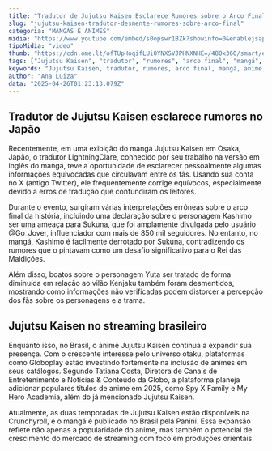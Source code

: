 ```yaml
---
title: "Tradutor de Jujutsu Kaisen Esclarece Rumores sobre o Arco Final do Mangá"
slug: "jujutsu-kaisen-tradutor-desmente-rumores-sobre-arco-final"
categoria: "MANGÁS E ANIMES"
midia: "https://www.youtube.com/embed/s0opswr1BZk?showinfo=0&enablejsapi=1"
tipoMidia: "video"
thumb: "https://cdn.ome.lt/ofTUpHoqifLUi0YNXSVJPHNXNHE=/480x360/smart/extras/conteudos/Design_sem_nome_-_2025-04-25T202220.015.png"
tags: ["Jujutsu Kaisen", "tradutor", "rumores", "arco final", "mangá", "anime", "Globoplay", "streaming", "otaku", "Brasil"]
keywords: "Jujutsu Kaisen, tradutor, rumores, arco final, mangá, anime, Globoplay, streaming, otaku, Brasil"
author: "Ana Luiza"
data: "2025-04-26T01:23:13.079Z"
---
```


## Tradutor de Jujutsu Kaisen esclarece rumores no Japão

<blockquote class="twitter-tweet"><a href="https://twitter.com/user/status/1915649904816672768"></a></blockquote>

Recentemente, em uma exibição do mangá Jujutsu Kaisen em Osaka, Japão, o tradutor LightningClare, conhecido por seu trabalho na versão em inglês do mangá, teve a oportunidade de esclarecer pessoalmente algumas informações equivocadas que circulavam entre os fãs. Usando sua conta no X (antigo Twitter), ele frequentemente corrige equívocos, especialmente devido a erros de tradução que confundiram os leitores.

Durante o evento, surgiram várias interpretações errôneas sobre o arco final da história, incluindo uma declaração sobre o personagem Kashimo ser uma ameaça para Sukuna, que foi amplamente divulgada pelo usuário @Go_Jover, influenciador com mais de 850 mil seguidores. No entanto, no mangá, Kashimo é facilmente derrotado por Sukuna, contradizendo os rumores que o pintavam como um desafio significativo para o Rei das Maldições.

Além disso, boatos sobre o personagem Yuta ser tratado de forma diminuída em relação ao vilão Kenjaku também foram desmentidos, mostrando como informações não verificadas podem distorcer a percepção dos fãs sobre os personagens e a trama.

## Jujutsu Kaisen no streaming brasileiro

Enquanto isso, no Brasil, o anime Jujutsu Kaisen continua a expandir sua presença. Com o crescente interesse pelo universo otaku, plataformas como Globoplay estão investindo fortemente na inclusão de animes em seus catálogos. Segundo Tatiana Costa, Diretora de Canais de Entretenimento e Notícias & Conteúdo da Globo, a plataforma planeja adicionar populares títulos de anime em 2025, como Spy X Family e My Hero Academia, além do já mencionado Jujutsu Kaisen.

Atualmente, as duas temporadas de Jujutsu Kaisen estão disponíveis na Crunchyroll, e o mangá é publicado no Brasil pela Panini. Essa expansão reflete não apenas a popularidade do anime, mas também o potencial de crescimento do mercado de streaming com foco em produções orientais.